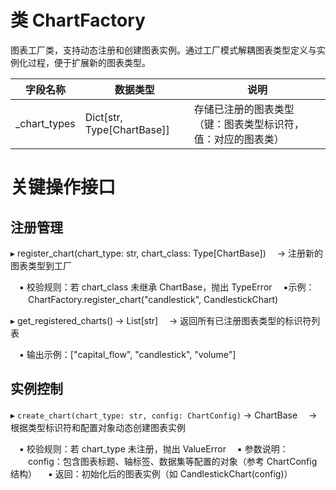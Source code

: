 # 类 ChartFactory
图表工厂类，支持动态注册和创建图表实例。通过工厂模式解耦图表类型定义与实例化过程，便于扩展新的图表类型。


字段名称|数据类型|说明
-|-|-
_chart_types	|Dict[str, Type[ChartBase]]	|存储已注册的图表类型（键：图表类型标识符，值：对应的图表类）

# 关键操作接口
## 注册管理
▸ register_chart(chart_type: str, chart_class: Type[ChartBase])​
　→ 注册新的图表类型到工厂

　▪ ​校验规则​：若 chart_class 未继承 ChartBase，抛出 TypeError
　▪ ​示例​：
　　ChartFactory.register_chart("candlestick", CandlestickChart)

▸ get_registered_charts() -> List[str]​
　→ 返回所有已注册图表类型的标识符列表

　▪ ​输出示例​：["capital_flow", "candlestick", "volume"]

## 实例控制
▸ `create_chart(chart_type: str, config: ChartConfig)` -> ChartBase​
　→ 根据类型标识符和配置对象动态创建图表实例

　▪ ​校验规则​：若 chart_type 未注册，抛出 ValueError
　▪ ​参数说明​：
　　config：包含图表标题、轴标签、数据集等配置的对象（参考 ChartConfig 结构）
　▪ ​返回​：初始化后的图表实例（如 CandlestickChart(config)）